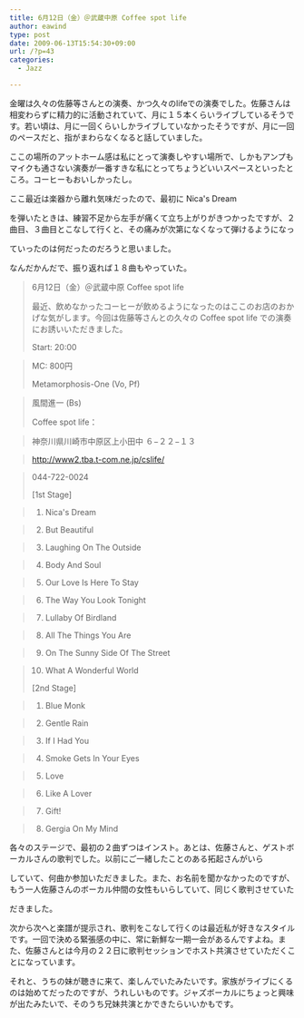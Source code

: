 ```yaml
---
title: 6月12日（金）＠武蔵中原 Coffee spot life
author: eawind
type: post
date: 2009-06-13T15:54:30+09:00
url: /?p=43
categories:
  - Jazz

---
```

金曜は久々の佐藤等さんとの演奏、かつ久々のlifeでの演奏でした。佐藤さんは相変わらずに精力的に活動されていて、月に１５本くらいライブしているそうです。若い頃は、月に一回くらいしかライブしていなかったそうですが、月に一回のペースだと、指がまわらなくなると話していました。

ここの場所のアットホーム感は私にとって演奏しやすい場所で、しかもアンプもマイクも通さない演奏が一番すきな私にとってちょうどいいスペースといったところ。コーヒーもおいしかったし。

ここ最近は楽器から離れ気味だったので、最初に Nica's Dream
  
を弾いたときは、練習不足から左手が痛くて立ち上がりがきつかったですが、２曲目、３曲目とこなして行くと、その痛みが次第になくなって弾けるようになっ
  
ていったのは何だったのだろうと思いました。

なんだかんだで、振り返れば１８曲もやっていた。

> 6月12日（金）＠武蔵中原 Coffee spot life
> 
> 最近、飲めなかったコーヒーが飲めるようになったのはここのお店のおかげな気がします。今回は佐藤等さんとの久々の Coffee spot life での演奏にお誘いいただきました。
> 
> Start: 20:00
  
>   
> MC: 800円
> 
> Metamorphosis-One (Vo, Pf)
  
>   
> 風間進一 (Bs)
> 
> Coffee spot life：
  
>   
> 神奈川県川崎市中原区上小田中 ６−２２−１３
  
>   
> <a href="http://www2.tba.t-com.ne.jp/cslife/" target="_blank">http://<wbr>www2.tb<wbr>a.t-com<wbr>.ne.jp/<wbr>cslife/</a>
  
>   
> 044-722-0024
> 
> [1st Stage]
  
>   
> 1. Nica's Dream
  
>   
> 2. But Beautiful
  
>   
> 3. Laughing On The Outside
  
>   
> 4. Body And Soul
  
>   
> 5. Our Love Is Here To Stay
  
>   
> 6. The Way You Look Tonight
  
>   
> 7. Lullaby Of Birdland
  
>   
> 8. All The Things You Are
  
>   
> 9. On The Sunny Side Of The Street
  
>   
> 10. What A Wonderful World
> 
> [2nd Stage]
  
>   
> 1. Blue Monk
  
>   
> 2. Gentle Rain
  
>   
> 3. If I Had You
  
>   
> 4. Smoke Gets In Your Eyes
  
>   
> 5. Love
  
>   
> 6. Like A Lover
  
>   
> 7. Gift!
  
>   
> 8. Gergia On My Mind

各々のステージで、最初の２曲ずつはインスト。あとは、佐藤さんと、ゲストボーカルさんの歌判でした。以前にご一緒したことのある拓起さんがいら
  
していて、何曲か参加いただきました。また、お名前を聞かなかったのですが、もう一人佐藤さんのボーカル仲間の女性もいらしていて、同じく歌判させていた
  
だきました。

次から次へと楽譜が提示され、歌判をこなして行くのは最近私が好きなスタイルです。一回で決める緊張感の中に、常に新鮮な一期一会があるんですよね。また、佐藤さんとは今月の２２日に歌判セッションでホスト共演させていただくことになっています。

それと、うちの妹が聴きに来て、楽しんでいたみたいです。家族がライブにくるのは始めてだったのですが、うれしいものです。ジャズボーカルにちょっと興味が出たみたいで、そのうち兄妹共演とかできたらいいかもです。
